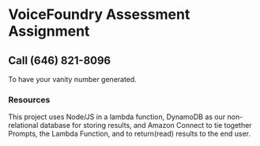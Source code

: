# VoiceFoundry Assessment Assignment

## Call (646) 821-8096
To have your vanity number generated.

### Resources
This project uses Node/JS in a lambda function, DynamoDB as our non-relational database for storing results, and Amazon Connect to tie together Prompts, the Lambda Function, and to return(read) results to the end user.